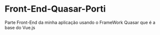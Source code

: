 # Front-End-Quasar-Porti
Parte Front-End da minha aplicação usando o FrameWork Quasar que é a base do Vue.js
